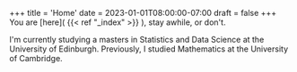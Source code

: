 +++
title = 'Home'
date = 2023-01-01T08:00:00-07:00
draft = false
+++
You are [here]( {{< ref "_index" >}} ), stay awhile, or don't. 

I'm currently studying a masters in Statistics and Data Science at the University of Edinburgh. Previously, I studied Mathematics at the University of Cambridge.

